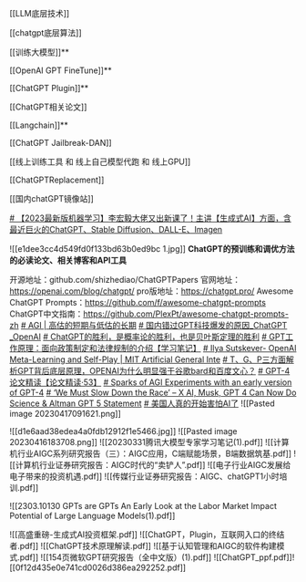 [[LLM底层技术]]

[[chatgpt底层算法]]

[[训练大模型]]**

[[OpenAI GPT FineTune]]**

[[ChatGPT Plugin]]**

[[ChatGPT相关论文]]

[[Langchain]]**

[[ChatGPT Jailbreak-DAN]]

[[线上训练工具 和 线上自己模型代跑 和 线上GPU]]

[[ChatGPTReplacement]]

[[国内chatGPT镜像站]]

[# 【2023最新版机器学习】李宏毅大佬又出新课了！主讲【生成式AI】方面，含最近巨火的ChatGPT、Stable Diffusion、DALL-E、Imagen](https://www.bilibili.com/video/BV1Uh411j76o/?-Arouter=story&buvid=Z04E510301E2317E4258B86E9DE3EE9C4D01&is_story_h5=false&mid=VWzcmGUtEsG3cu5l2eCFlg%3D%3D&p=1&plat_id=163&share_from=ugc&share_medium=iphone&share_plat=ios&share_session_id=43686605-29AD-42BC-A534-3A619A5948AD&share_source=WEIXIN&share_tag=s_i&timestamp=1683732754&unique_k=ZJ5Dbrc&up_id=2146772950&vd_source=51c3e05edfa923bc859a70d024c2d7c9)



![[e1dee3cc4d549fd0f133bd63b0ed9bc 1.jpg]]
**ChatGPT的预训练和调优方法的必读论文、相关博客和API工具**

开源地址：github.com/shizhediao/ChatGPTPapers
官网地址：https://openai.com/blog/chatgpt/
pro版地址：https://chatgpt.pro/
Awesome ChatGPT Prompts：https://github.com/f/awesome-chatgpt-prompts
ChatGPT中文指南：https://github.com/PlexPt/awesome-chatgpt-prompts-zh
[# AGI | 高估的短期与低估的长期](https://mp.weixin.qq.com/s/Q1XCqfr8qWL5nmlUCwPanQ)
[# 国内错过GPT科技爆发的原因_ChatGPT _OpenAI](https://www.bilibili.com/video/BV1aL411f7QH/?buvid=Z04E510301E2317E4258B86E9DE3EE9C4D01&is_story_h5=false&mid=VWzcmGUtEsG3cu5l2eCFlg%3D%3D&p=1&plat_id=116&share_from=ugc&share_medium=iphone&share_plat=ios&share_session_id=BF2799B9-1E92-4604-8379-BEF75DAF44E0&share_source=WEIXIN&share_tag=s_i&timestamp=1681468849&unique_k=1I4kKJP&up_id=503558013)
[# ChatGPT的胜利，是概率论的胜利，也是贝叶斯定理的胜利](https://mp.weixin.qq.com/s/ptxpkvP6gHwBWWem692e3g)
[# GPT工作原理：面向政策制定和法律规制的介绍【学习笔记】](https://mp.weixin.qq.com/s/Ag4Kfr1Pf6-00cdoSdQSvQ)
[# Ilya Sutskever- OpenAI Meta-Learning and Self-Play | MIT Artificial General Inte](https://www.bilibili.com/video/BV1Ah411V75S/?-Arouter=story&buvid=Z04E510301E2317E4258B86E9DE3EE9C4D01&is_story_h5=false&mid=VWzcmGUtEsG3cu5l2eCFlg%3D%3D&p=1&plat_id=143&share_from=ugc&share_medium=iphone&share_plat=ios&share_session_id=EF4B0161-0FD9-4F05-AE73-6BFA14851D59&share_source=WEIXIN&share_tag=s_i&timestamp=1680965407&unique_k=9vSaOSK&up_id=605335854)
[# T、G、P三方面解析GPT背后底层原理，OPENAI为什么明显强于谷歌bard和百度文心？](https://www.bilibili.com/video/BV1Vs4y1J7tn/?-Arouter=story&buvid=Z04E510301E2317E4258B86E9DE3EE9C4D01&is_story_h5=false&mid=VWzcmGUtEsG3cu5l2eCFlg%3D%3D&p=1&plat_id=143&share_from=ugc&share_medium=iphone&share_plat=ios&share_session_id=6A3B7E48-C97D-42D3-80CA-DCB5D34B6EEF&share_source=WEIXIN&share_tag=s_i&timestamp=1680482223&unique_k=P3d4tQ2&up_id=358236307)
[# GPT-4论文精读【论文精读·53】](https://www.bilibili.com/video/BV1vM4y1U7b5/?-Arouter=story&buvid=Z04E510301E2317E4258B86E9DE3EE9C4D01&is_story_h5=false&mid=VWzcmGUtEsG3cu5l2eCFlg%3D%3D&p=1&plat_id=143&share_from=ugc&share_medium=iphone&share_plat=ios&share_session_id=1FBF6BF2-CAB7-4BBD-90C5-B59DB8634B9C&share_source=WEIXIN&share_tag=s_i&timestamp=1680430480&unique_k=NtN2Q9U&up_id=1567748478&vd_source=51c3e05edfa923bc859a70d024c2d7c9)
[# Sparks of AGI Experiments with an early version of GPT-4](https://youtu.be/qOoe3ZpciI0)
[# ‘We Must Slow Down the Race’ – X AI, Musk, GPT 4 Can Now Do Science & Altman GPT 5 Statement](https://www.youtube.com/watch?v=qOoe3ZpciI0&feature=youtu.be)
[# 美国人真的开始害怕AI了](https://mp.weixin.qq.com/s/1_EIKn_oHPAFFwXfqYc-GQ)
![[Pasted image 20230417091621.png]]

![[d1e6aad38edea4a0fdb12912f1e5466.jpg]]
![[Pasted image 20230416183708.png]]
![[20230331腾讯大模型专家学习笔记(1).pdf]]
![[计算机行业AIGC系列研究报告（三）：AIGC应用，C端赋能场景，B端数据筑基.pdf]]
![[计算机行业证券研究报告：AIGC时代的“卖铲人”.pdf]]
![[电子行业AIGC发展给电子带来的投资机遇.pdf]]
![[传媒行业证券研究报告：AIGC、chatGPT1小时培训.pdf]]

![[2303.10130 GPTs are GPTs An Early Look at the Labor Market Impact Potential of Large Language Models(1).pdf]]

![[高盛重磅-生成式AI投资框架.pdf]]
![[ChatGPT，Plugin，互联网入口的终结者.pdf]]
![[ChatGPT技术原理解读.pdf]]
![[基于认知管理和AIGC的软件构建模式.pdf]]
![[154页微软GPT研究报告（全中文版）(1).pdf]]
![[ChatGPT_ppf.pdf]]![[0f12d435e0e741cd0026d386ea292252.pdf]]